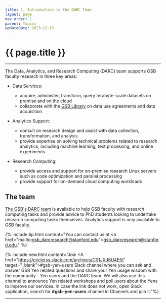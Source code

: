 ```yaml
---
title: 1. Introduction to the DARC Team 
layout: page
nav_order: 1
parent: Topics 
updateDate: 2023-12-19
---
```


# {{ page.title }}
---

The Data, Analytics, and Research Computing (DARC) team supports GSB faculty research in three key areas:

- Data Services:
    - acquire, administer, transform, query terabyte-scale datasets on premise and on the cloud
    - collaborate with the <a href="https://www.gsb.stanford.edu/library" target="_blank">GSB Library</a> on data use agreements and data acquisition

- Analytics Support:
    - consult on research design and assist with data collection, transformation, and analysis
    - provide expertise on solving technical problems related to research analytics, including machine learning, text processing, and online experiments 

- Research Computing:
    - provide access and support for on-premise research Linux servers such as code optimization and parallel processing
    - provide support for on-demand cloud computing workloads


## The team
<a href="https://www.gsb.stanford.edu/faculty-research/darc" target="_blank">The GSB's DARC team</a> is available to help GSB faculty with research computing tasks and provide advice to PhD students 
looking to undertake research computing tasks themselves. Analytics support is only available to GSB faculty.

{% include tip.html content="You can contact us at <a href=\"mailto:gsb_darcresearch@stanford.edu\">gsb_darcresearch@stanford.edu.</a>" %}

{% include new.html content="Join <A href=\"https://circlerss.slack.com/archives/C01JXJ6U4E5\" target=\"_blank\">#gsb-yen-users Slack channel</A> where you can ask and answer GSB Yen related questions and share your Yen usage wisdom with the community - Yen users and the DARC team. We will also use this channel to announce Yen related workshops and poll users about the Yens to improve our services. In case the link does not work, open Slack application, search for <b>#gsb-yen-users</b> channel in Channels and join it."%}

---
